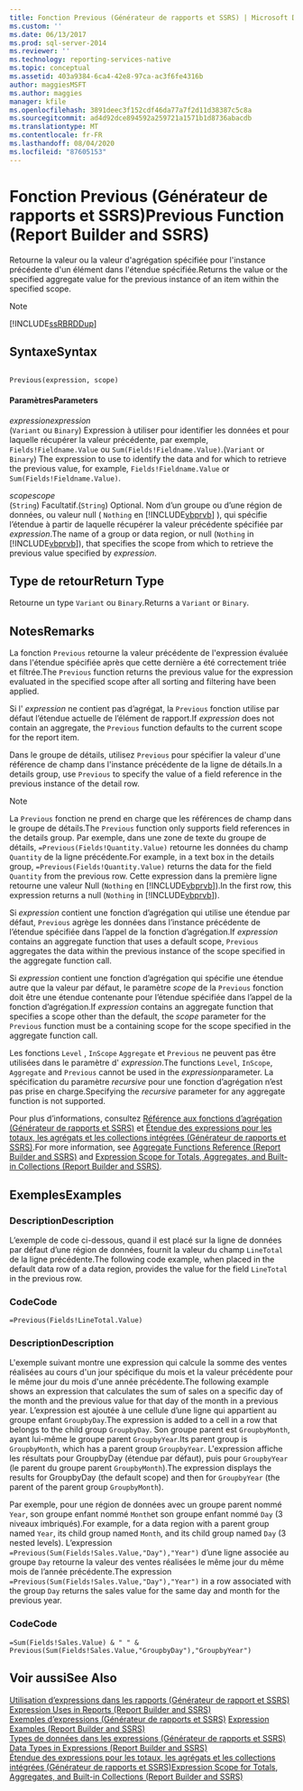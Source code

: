 ```yaml
---
title: Fonction Previous (Générateur de rapports et SSRS) | Microsoft Docs
ms.custom: ''
ms.date: 06/13/2017
ms.prod: sql-server-2014
ms.reviewer: ''
ms.technology: reporting-services-native
ms.topic: conceptual
ms.assetid: 403a9384-6ca4-42e8-97ca-ac3f6fe4316b
author: maggiesMSFT
ms.author: maggies
manager: kfile
ms.openlocfilehash: 3891deec3f152cdf46da77a7f2d11d38387c5c8a
ms.sourcegitcommit: ad4d92dce894592a259721a1571b1d8736abacdb
ms.translationtype: MT
ms.contentlocale: fr-FR
ms.lasthandoff: 08/04/2020
ms.locfileid: "87605153"
---
```

# <a name="previous-function-report-builder-and-ssrs"></a><span data-ttu-id="f1d95-102">Fonction Previous (Générateur de rapports et SSRS)</span><span class="sxs-lookup"><span data-stu-id="f1d95-102">Previous Function (Report Builder and SSRS)</span></span>
  <span data-ttu-id="f1d95-103">Retourne la valeur ou la valeur d'agrégation spécifiée pour l'instance précédente d'un élément dans l'étendue spécifiée.</span><span class="sxs-lookup"><span data-stu-id="f1d95-103">Returns the value or the specified aggregate value for the previous instance of an item within the specified scope.</span></span>  
  
> [!NOTE]  
>  [!INCLUDE[ssRBRDDup](../../includes/ssrbrddup-md.md)]  
  
## <a name="syntax"></a><span data-ttu-id="f1d95-104">Syntaxe</span><span class="sxs-lookup"><span data-stu-id="f1d95-104">Syntax</span></span>  
  
```  
  
Previous(expression, scope)  
```  
  
#### <a name="parameters"></a><span data-ttu-id="f1d95-105">Paramètres</span><span class="sxs-lookup"><span data-stu-id="f1d95-105">Parameters</span></span>  
 <span data-ttu-id="f1d95-106">*expression*</span><span class="sxs-lookup"><span data-stu-id="f1d95-106">*expression*</span></span>  
 <span data-ttu-id="f1d95-107">(`Variant` ou `Binary`) Expression à utiliser pour identifier les données et pour laquelle récupérer la valeur précédente, par exemple, `Fields!Fieldname.Value` ou `Sum(Fields!Fieldname.Value)`.</span><span class="sxs-lookup"><span data-stu-id="f1d95-107">(`Variant` or `Binary`) The expression to use to identify the data and for which to retrieve the previous value, for example, `Fields!Fieldname.Value` or `Sum(Fields!Fieldname.Value)`.</span></span>  
  
 <span data-ttu-id="f1d95-108">*scope*</span><span class="sxs-lookup"><span data-stu-id="f1d95-108">*scope*</span></span>  
 <span data-ttu-id="f1d95-109">(`String`) Facultatif.</span><span class="sxs-lookup"><span data-stu-id="f1d95-109">(`String`) Optional.</span></span> <span data-ttu-id="f1d95-110">Nom d’un groupe ou d’une région de données, ou valeur null ( `Nothing` en [!INCLUDE[vbprvb](../../includes/vbprvb-md.md)] ), qui spécifie l’étendue à partir de laquelle récupérer la valeur précédente spécifiée par *expression*.</span><span class="sxs-lookup"><span data-stu-id="f1d95-110">The name of a group or data region, or null (`Nothing` in [!INCLUDE[vbprvb](../../includes/vbprvb-md.md)]), that specifies the scope from which to retrieve the previous value specified by *expression*.</span></span>  
  
## <a name="return-type"></a><span data-ttu-id="f1d95-111">Type de retour</span><span class="sxs-lookup"><span data-stu-id="f1d95-111">Return Type</span></span>  
 <span data-ttu-id="f1d95-112">Retourne un type `Variant` ou `Binary`.</span><span class="sxs-lookup"><span data-stu-id="f1d95-112">Returns a `Variant` or `Binary`.</span></span>  
  
## <a name="remarks"></a><span data-ttu-id="f1d95-113">Notes</span><span class="sxs-lookup"><span data-stu-id="f1d95-113">Remarks</span></span>  
 <span data-ttu-id="f1d95-114">La fonction `Previous` retourne la valeur précédente de l'expression évaluée dans l'étendue spécifiée après que cette dernière a été correctement triée et filtrée.</span><span class="sxs-lookup"><span data-stu-id="f1d95-114">The `Previous` function returns the previous value for the expression evaluated in the specified scope after all sorting and filtering have been applied.</span></span>  
  
 <span data-ttu-id="f1d95-115">Si l' *expression* ne contient pas d’agrégat, la `Previous` fonction utilise par défaut l’étendue actuelle de l’élément de rapport.</span><span class="sxs-lookup"><span data-stu-id="f1d95-115">If *expression* does not contain an aggregate, the `Previous` function defaults to the current scope for the report item.</span></span>  
  
 <span data-ttu-id="f1d95-116">Dans le groupe de détails, utilisez `Previous` pour spécifier la valeur d'une référence de champ dans l'instance précédente de la ligne de détails.</span><span class="sxs-lookup"><span data-stu-id="f1d95-116">In a details group, use `Previous` to specify the value of a field reference in the previous instance of the detail row.</span></span>  
  
> [!NOTE]  
>  <span data-ttu-id="f1d95-117">La `Previous` fonction ne prend en charge que les références de champ dans le groupe de détails.</span><span class="sxs-lookup"><span data-stu-id="f1d95-117">The `Previous` function only supports field references in the details group.</span></span> <span data-ttu-id="f1d95-118">Par exemple, dans une zone de texte du groupe de détails, `=Previous(Fields!Quantity.Value)` retourne les données du champ `Quantity` de la ligne précédente.</span><span class="sxs-lookup"><span data-stu-id="f1d95-118">For example, in a text box in the details group, `=Previous(Fields!Quantity.Value)` returns the data for the field `Quantity` from the previous row.</span></span> <span data-ttu-id="f1d95-119">Cette expression dans la première ligne retourne une valeur Null (`Nothing` en [!INCLUDE[vbprvb](../../includes/vbprvb-md.md)]).</span><span class="sxs-lookup"><span data-stu-id="f1d95-119">In the first row, this expression returns a null (`Nothing` in [!INCLUDE[vbprvb](../../includes/vbprvb-md.md)]).</span></span>  
  
 <span data-ttu-id="f1d95-120">Si *expression* contient une fonction d’agrégation qui utilise une étendue par défaut, `Previous` agrège les données dans l’instance précédente de l’étendue spécifiée dans l’appel de la fonction d’agrégation.</span><span class="sxs-lookup"><span data-stu-id="f1d95-120">If *expression* contains an aggregate function that uses a default scope, `Previous` aggregates the data within the previous instance of the scope specified in the aggregate function call.</span></span>  
  
 <span data-ttu-id="f1d95-121">Si *expression* contient une fonction d’agrégation qui spécifie une étendue autre que la valeur par défaut, le paramètre *scope* de la `Previous` fonction doit être une étendue contenante pour l’étendue spécifiée dans l’appel de la fonction d’agrégation.</span><span class="sxs-lookup"><span data-stu-id="f1d95-121">If *expression* contains an aggregate function that specifies a scope other than the default, the *scope* parameter for the `Previous` function must be a containing scope for the scope specified in the aggregate function call.</span></span>  
  
 <span data-ttu-id="f1d95-122">Les fonctions `Level` , `InScope` `Aggregate` et `Previous` ne peuvent pas être utilisées dans le paramètre d' *expression*.</span><span class="sxs-lookup"><span data-stu-id="f1d95-122">The functions `Level`, `InScope`, `Aggregate` and `Previous` cannot be used in the *expression*parameter.</span></span> <span data-ttu-id="f1d95-123">La spécification du paramètre *recursive* pour une fonction d’agrégation n’est pas prise en charge.</span><span class="sxs-lookup"><span data-stu-id="f1d95-123">Specifying the *recursive* parameter for any aggregate function is not supported.</span></span>  
  
 <span data-ttu-id="f1d95-124">Pour plus d’informations, consultez [Référence aux fonctions d’agrégation &#40;Générateur de rapports et SSRS&#41;](report-builder-functions-aggregate-functions-reference.md) et [Étendue des expressions pour les totaux, les agrégats et les collections intégrées &#40;Générateur de rapports et SSRS&#41;](expression-scope-for-totals-aggregates-and-built-in-collections.md).</span><span class="sxs-lookup"><span data-stu-id="f1d95-124">For more information, see [Aggregate Functions Reference &#40;Report Builder and SSRS&#41;](report-builder-functions-aggregate-functions-reference.md) and [Expression Scope for Totals, Aggregates, and Built-in Collections &#40;Report Builder and SSRS&#41;](expression-scope-for-totals-aggregates-and-built-in-collections.md).</span></span>  
  
## <a name="examples"></a><span data-ttu-id="f1d95-125">Exemples</span><span class="sxs-lookup"><span data-stu-id="f1d95-125">Examples</span></span>  
  
### <a name="description"></a><span data-ttu-id="f1d95-126">Description</span><span class="sxs-lookup"><span data-stu-id="f1d95-126">Description</span></span>  
 <span data-ttu-id="f1d95-127">L’exemple de code ci-dessous, quand il est placé sur la ligne de données par défaut d’une région de données, fournit la valeur du champ `LineTotal` de la ligne précédente.</span><span class="sxs-lookup"><span data-stu-id="f1d95-127">The following code example, when placed in the default data row of a data region, provides the value for the field `LineTotal` in the previous row.</span></span>  
  
### <a name="code"></a><span data-ttu-id="f1d95-128">Code</span><span class="sxs-lookup"><span data-stu-id="f1d95-128">Code</span></span>  
  
```  
=Previous(Fields!LineTotal.Value)  
```  
  
### <a name="description"></a><span data-ttu-id="f1d95-129">Description</span><span class="sxs-lookup"><span data-stu-id="f1d95-129">Description</span></span>  
 <span data-ttu-id="f1d95-130">L'exemple suivant montre une expression qui calcule la somme des ventes réalisées au cours d'un jour spécifique du mois et la valeur précédente pour le même jour du mois d'une année précédente.</span><span class="sxs-lookup"><span data-stu-id="f1d95-130">The following example shows an expression that calculates the sum of sales on a specific day of the month and the previous value for that day of the month in a previous year.</span></span> <span data-ttu-id="f1d95-131">L’expression est ajoutée à une cellule d’une ligne qui appartient au groupe enfant `GroupbyDay`.</span><span class="sxs-lookup"><span data-stu-id="f1d95-131">The expression is added to a cell in a row that belongs to the child group `GroupbyDay`.</span></span> <span data-ttu-id="f1d95-132">Son groupe parent est `GroupbyMonth`, ayant lui-même le groupe parent `GroupbyYear`.</span><span class="sxs-lookup"><span data-stu-id="f1d95-132">Its parent group is `GroupbyMonth`, which has a parent group `GroupbyYear`.</span></span> <span data-ttu-id="f1d95-133">L'expression affiche les résultats pour GroupbyDay (étendue par défaut), puis pour `GroupbyYear` (le parent du groupe parent `GroupbyMonth`).</span><span class="sxs-lookup"><span data-stu-id="f1d95-133">The expression displays the results for GroupbyDay (the default scope) and then for `GroupbyYear` (the parent of the parent group `GroupbyMonth`).</span></span>  
  
 <span data-ttu-id="f1d95-134">Par exemple, pour une région de données avec un groupe parent nommé `Year`, son groupe enfant nommé `Month`et son groupe enfant nommé `Day` (3 niveaux imbriqués).</span><span class="sxs-lookup"><span data-stu-id="f1d95-134">For example, for a data region with a parent group named `Year`, its child group named `Month`, and its child group named `Day` (3 nested levels).</span></span> <span data-ttu-id="f1d95-135">L’expression `=Previous(Sum(Fields!Sales.Value,"Day"),"Year")` d’une ligne associée au groupe `Day` retourne la valeur des ventes réalisées le même jour du même mois de l’année précédente.</span><span class="sxs-lookup"><span data-stu-id="f1d95-135">The expression `=Previous(Sum(Fields!Sales.Value,"Day"),"Year")` in a row associated with the group `Day` returns the sales value for the same day and month for the previous year.</span></span>  
  
### <a name="code"></a><span data-ttu-id="f1d95-136">Code</span><span class="sxs-lookup"><span data-stu-id="f1d95-136">Code</span></span>  
  
```  
=Sum(Fields!Sales.Value) & " " & Previous(Sum(Fields!Sales.Value,"GroupbyDay"),"GroupbyYear")  
```  
  
## <a name="see-also"></a><span data-ttu-id="f1d95-137">Voir aussi</span><span class="sxs-lookup"><span data-stu-id="f1d95-137">See Also</span></span>  
 <span data-ttu-id="f1d95-138">[Utilisation d’expressions dans les rapports &#40;Générateur de rapport et SSRS&#41;](expression-uses-in-reports-report-builder-and-ssrs.md) </span><span class="sxs-lookup"><span data-stu-id="f1d95-138">[Expression Uses in Reports &#40;Report Builder and SSRS&#41;](expression-uses-in-reports-report-builder-and-ssrs.md) </span></span>  
 <span data-ttu-id="f1d95-139">[Exemples d’expressions &#40;Générateur de rapports et SSRS&#41;](expression-examples-report-builder-and-ssrs.md) </span><span class="sxs-lookup"><span data-stu-id="f1d95-139">[Expression Examples &#40;Report Builder and SSRS&#41;](expression-examples-report-builder-and-ssrs.md) </span></span>  
 <span data-ttu-id="f1d95-140">[Types de données dans les expressions &#40;Générateur de rapports et SSRS&#41;](expressions-report-builder-and-ssrs.md) </span><span class="sxs-lookup"><span data-stu-id="f1d95-140">[Data Types in Expressions &#40;Report Builder and SSRS&#41;](expressions-report-builder-and-ssrs.md) </span></span>  
 [<span data-ttu-id="f1d95-141">Étendue des expressions pour les totaux, les agrégats et les collections intégrées &#40;Générateur de rapports et SSRS&#41;</span><span class="sxs-lookup"><span data-stu-id="f1d95-141">Expression Scope for Totals, Aggregates, and Built-in Collections &#40;Report Builder and SSRS&#41;</span></span>](expression-scope-for-totals-aggregates-and-built-in-collections.md)  
  
  
